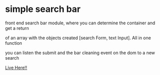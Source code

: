 # simple search bar

front end search bar module, where you can determine the container and get a return 

of an array with the objects created [search Form, text Input]. All in one function 

you can listen the submit and the bar cleaning event on the dom to a new search

<a href="https://soporte00.github.io/search_module/" target="_blank">Live Here!!</a>
